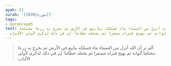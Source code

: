```yaml
---
ayah: 21
surah: '[[039|سورة]]'
tags:
- quran/ayah
text: ألم تر أن الله أنزل من السماء ماء فسلكه ينابيع في الأرض ثم يخرج به زرعا مختلفا
  ألوانه ثم يهيج فتراه مصفرا ثم يجعله حطاما ۚ إن في ذلك لذكرى لأولي الألباب
---
```

> ألم تر أن الله أنزل من السماء ماء فسلكه ينابيع في الأرض ثم يخرج به زرعا مختلفا ألوانه ثم يهيج فتراه مصفرا ثم يجعله حطاما ۚ إن في ذلك لذكرى لأولي الألباب
